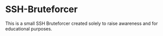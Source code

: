 # SSH-Bruteforcer
This is a small SSH Bruteforcer created solely to raise awareness and for educational purposes.
